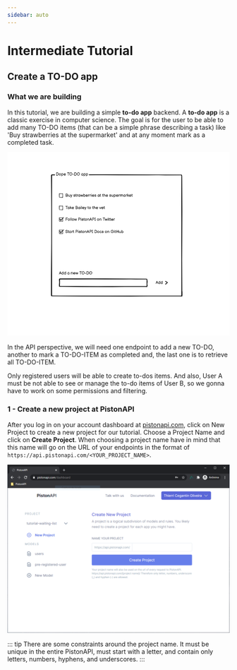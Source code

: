 ```yaml
---
sidebar: auto
---
```

# Intermediate Tutorial

## Create a TO-DO app

### What we are building

In this tutorial, we are building a simple **to-do app** backend. A **to-do app** is a classic exercise in computer science. The goal is for the user to be able to add many TO-DO items (that can be a simple phrase describing a task) like 'Buy strawberries at the supermarket' and at any moment mark as a completed task.

![A wireframe with a example of form to add to-do itens](./to-do-images/wireframe.png)

In the API perspective, we will need one endpoint to add a new TO-DO, another to mark a TO-DO-ITEM as completed and, the last one is to retrieve all TO-DO-ITEM.

Only registered users will be able to create to-dos items. And also, User A must be not able to see or manage the to-do items of User B, so we gonna have to work on some permissions and filtering.

### 1 - Create a new project at PistonAPI

After you log in on your account dashboard at [pistonapi.com](https://pistonapi.com), click on New Project to create a new project for our tutorial. Choose a Project Name and click on **Create Project**. When choosing a project name have in mind that this name will go on the URL of your endpoints in the format of `https://api.pistonapi.com/<YOUR_PROJECT_NAME>`.

![A screenshot of the PistonAPI dashboard](./to-do-images/dashboard-new-project.png)

::: tip
There are some constraints around the project name. It must be unique in the entire PistonAPI, must start with a letter, and contain only letters, numbers, hyphens, and underscores.
:::



